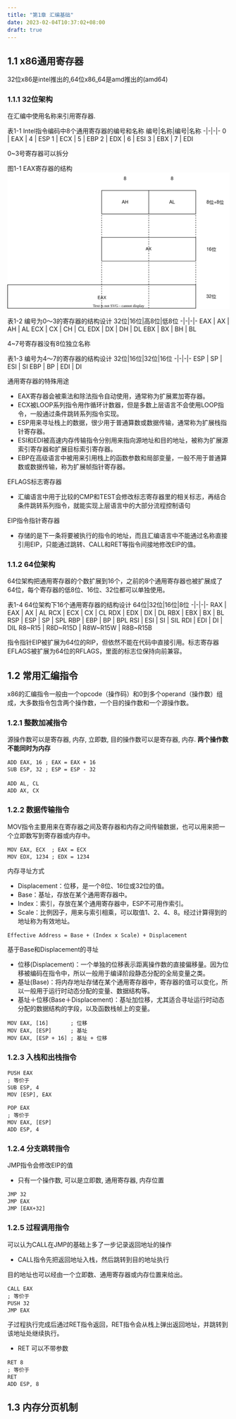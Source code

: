 ```yaml
---
title: "第1章 汇编基础"
date: 2023-02-04T10:37:02+08:00
draft: true
---
```


## 1.1 x86通用寄存器

32位x86是intel推出的,64位x86_64是amd推出的(amd64)

### 1.1.1 32位架构

在汇编中使用名称来引用寄存器.

表1-1 Intel指令编码中8个通用寄存器的编号和名称
编号|名称|编号|名称
-|-|-|-
0 | EAX | 4 | ESP
1 | ECX | 5 | EBP
2 | EDX | 6 | ESI
3 | EBX | 7 | EDI

0~3号寄存器可以拆分

图1-1 EAX寄存器的结构
![](图1-1-EAX寄存器的结构.svg)

表1-2 编号为0～3的寄存器的结构设计
32位|16位|高8位|低8位
-|-|-|-
EAX | AX | AH | AL
ECX | CX | CH | CL
EDX | DX | DH | DL
EBX | BX | BH | BL

4~7号寄存器没有8位独立名称

表1-3 编号为4～7的寄存器的结构设计
32位|16位|32位|16位
-|-|-|-
ESP | SP | ESI | SI
EBP | BP | EDI | DI

通用寄存器的特殊用途
- EAX寄存器会被乘法和除法指令自动使用，通常称为扩展累加寄存器。
- ECX被LOOP系列指令用作循环计数器，但是多数上层语言不会使用LOOP指令，一般通过条件跳转系列指令实现。
- ESP用来寻址栈上的数据，很少用于普通算数或数据传输，通常称为扩展栈指针寄存器。
- ESI和EDI被高速内存传输指令分别用来指向源地址和目的地址，被称为扩展源索引寄存器和扩展目标索引寄存器。
- EBP在高级语言中被用来引用栈上的函数参数和局部变量，一般不用于普通算数或数据传输，称为扩展帧指针寄存器。

EFLAGS标志寄存器
- 汇编语言中用于比较的CMP和TEST会修改标志寄存器里的相关标志，再结合条件跳转系列指令，就能实现上层语言中的大部分流程控制语句

EIP指令指针寄存器
- 存储的是下一条将要被执行的指令的地址，而且汇编语言中不能通过名称直接引用EIP，只能通过跳转、CALL和RET等指令间接地修改EIP的值。

### 1.1.2 64位架构

64位架构把通用寄存器的个数扩展到16个，之前的8个通用寄存器也被扩展成了64位，每个寄存器的低8位、16位、32位都可以单独使用。

表1-4 64位架构下16个通用寄存器的结构设计
64位|32位|16位|8位
-|-|-|-
RAX | EAX | AX | AL
RCX | ECX | CX | CL
RDX | EDX | DX | DL
RBX | EBX | BX | BL
RSP | ESP | SP | SPL
RBP | EBP | BP | BPL
RSI | ESI | SI | SIL
RDI | EDI | DI | DIL
R8~R15 | R8D~R15D | R8W~R15W | R8B~R15B

指令指针EIP被扩展为64位的RIP，但依然不能在代码中直接引用。标志寄存器EFLAGS被扩展为64位的RFLAGS，里面的标志位保持向前兼容。

## 1.2 常用汇编指令

x86的汇编指令一般由一个opcode（操作码）和0到多个operand（操作数）组成，大多数指令包含两个操作数，一个目的操作数和一个源操作数。

### 1.2.1 整数加减指令

源操作数可以是寄存器, 内存, 立即数, 目的操作数可以是寄存器, 内存. **两个操作数不能同时为内存**

```
ADD EAX, 16 ; EAX = EAX + 16
SUB ESP, 32 ; ESP = ESP - 32

ADD AL, CL
ADD AX, CX
```

### 1.2.2 数据传输指令

MOV指令主要用来在寄存器之间及寄存器和内存之间传输数据，也可以用来把一个立即数写到寄存器或内存中。

```
MOV EAX, ECX  ; EAX = ECX
MOV EDX, 1234 ; EDX = 1234
```

内存寻址方式
- Displacement：位移，是一个8位、16位或32位的值。
- Base：基址，存放在某个通用寄存器中。
- Index：索引，存放在某个通用寄存器中，ESP不可用作索引。
- Scale：比例因子，用来与索引相乘，可以取值1、2、4、8。经过计算得到的地址称为有效地址。

```
Effective Address = Base + (Index x Scale) + Displacement
```

基于Base和Displacement的寻址
- 位移(Displacement)：一个单独的位移表示距离操作数的直接偏移量。因为位移被编码在指令中，所以一般用于编译阶段静态分配的全局变量之类。
- 基址(Base)：将内存地址存储在某个通用寄存器中，寄存器的值可以变化，所以一般用于运行时动态分配的变量、数据结构等。
- 基址＋位移(Base＋Displacement)：基址加位移，尤其适合寻址运行时动态分配的数据结构的字段，以及函数栈帧上的变量。

```
MOV EAX, [16]       ; 位移
MOV EAX, [ESP]      ; 基址
MOV EAX, [ESP + 16] ; 基址 + 位移
```

### 1.2.3 入栈和出栈指令

```
PUSH EAX
; 等价于
SUB ESP, 4
MOV [ESP], EAX
```

```
POP EAX
; 等价于
MOV EAX, [ESP]
ADD ESP, 4
```

### 1.2.4 分支跳转指令

JMP指令会修改EIP的值
- 只有一个操作数, 可以是立即数, 通用寄存器, 内存位置

```
JMP 32
JMP EAX
JMP [EAX+32]
```

### 1.2.5 过程调用指令

可以认为CALL在JMP的基础上多了一步记录返回地址的操作
- CALL指令先把返回地址入栈，然后跳转到目的地址执行

目的地址也可以经由一个立即数、通用寄存器或内存位置来给出。

```
CALL EAX
; 等价于
PUSH 32
JMP EAX
```

子过程执行完成后通过RET指令返回，RET指令会从栈上弹出返回地址，并跳转到该地址处继续执行。
- RET 可以不带参数

```
RET 8
; 等价于
RET
ADD ESP, 8
```

## 1.3 内存分页机制
